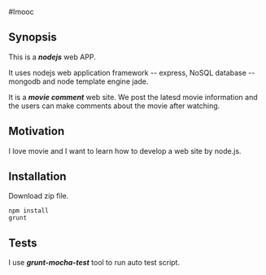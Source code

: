 #Imooc

## Synopsis

This is a _**nodejs**_ web APP.

It uses nodejs web application framework -- express, NoSQL database -- mongodb and node template engine jade.

It is a _**movie comment**_ web site. We post the latesd movie information and the users can make comments about the movie after watching.

## Motivation

I love movie and I want to learn how to develop a web site by node.js.

## Installation

Download zip file.

    npm install
    grunt

## Tests

I use _**grunt-mocha-test**_ tool to run auto test script.
